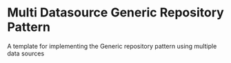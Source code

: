 # Multi Datasource Generic Repository Pattern
A template for implementing the Generic repository pattern using multiple data sources
